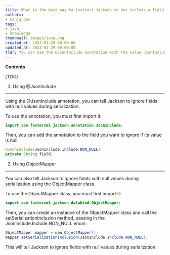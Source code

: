 ```yaml
---
title: What is the best way to instruct Jackson to not include a field in the serialization process if its value is null?
authors:
- nanja_dev
tags:
- java
- knowledge
thumbnail: images/java.png
created_at: 2023-01-29 00:00:00
updated_at: 2023-01-29 00:00:00
tldr: You can use the @JsonInclude annotation with the value JsonInclude.Include.NON\_NULL to tell Jackson to ignore a field during serialization if its value is null.
---
```


**Contents**

[TOC]

1. Using @JsonInclude
---------------------------------
Using the @JsonInclude annotation, you can tell Jackson to ignore fields with null values during serialization.

To use the annotation, you must first import it:

```java
import com.fasterxml.jackson.annotation.JsonInclude;
```

Then, you can add the annotation to the field you want to ignore if its value is null:

```java
@JsonInclude(JsonInclude.Include.NON_NULL)
private String field;
```

2. Using ObjectMapper
---------------------------------
You can also tell Jackson to ignore fields with null values during serialization using the ObjectMapper class.

To use the ObjectMapper class, you must first import it:

```java
import com.fasterxml.jackson.databind.ObjectMapper;
```

Then, you can create an instance of the ObjectMapper class and call the setSerializationInclusion method, passing in the JsonInclude.Include.NON_NULL enum:

```java
ObjectMapper mapper = new ObjectMapper();
mapper.setSerializationInclusion(JsonInclude.Include.NON_NULL);
```

This will tell Jackson to ignore fields with null values during serialization.
